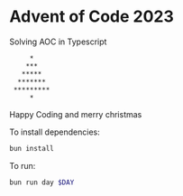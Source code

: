 # Advent of Code 2023

Solving AOC in Typescript
```
     *
    ***
   *****
  *******
 *********
     *
```

Happy Coding and merry christmas

To install dependencies:

```bash
bun install
```

To run:

```bash
bun run day $DAY 
```

